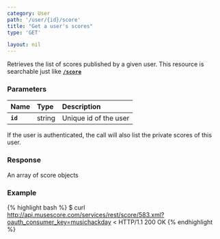 ```yaml
---
category: User
path: '/user/{id}/score'
title: "Get a user's scores"
type: 'GET'

layout: nil
---
```


Retrieves the list of scores published by a given user. This resource is searchable just like [**`/score`**](#/search-scores)

### Parameters

Name 			 |  Type     | Description     |
:----------------|:----------|:----------------|
**`id`**         | string    | Unique id of the user |
  
If the user is authenticated, the call will also list the private scores of this user.                                                        

### Response

An array of score objects

### Example

{% highlight bash %}
$ curl http://api.musescore.com/services/rest/score/583.xml?oauth_consumer_key=musichackday
< HTTP/1.1 200 OK
{% endhighlight %}